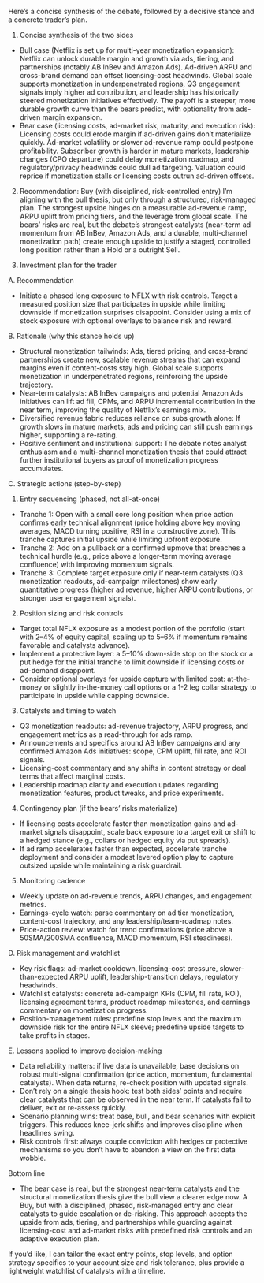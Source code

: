 Here’s a concise synthesis of the debate, followed by a decisive stance and a concrete trader’s plan.

1) Concise synthesis of the two sides
- Bull case (Netflix is set up for multi-year monetization expansion): Netflix can unlock durable margin and growth via ads, tiering, and partnerships (notably AB InBev and Amazon Ads). Ad-driven ARPU and cross-brand demand can offset licensing-cost headwinds. Global scale supports monetization in underpenetrated regions, Q3 engagement signals imply higher ad contribution, and leadership has historically steered monetization initiatives effectively. The payoff is a steeper, more durable growth curve than the bears predict, with optionality from ads-driven margin expansion.
- Bear case (licensing costs, ad-market risk, maturity, and execution risk): Licensing costs could erode margin if ad-driven gains don’t materialize quickly. Ad-market volatility or slower ad-revenue ramp could postpone profitability. Subscriber growth is harder in mature markets, leadership changes (CPO departure) could delay monetization roadmap, and regulatory/privacy headwinds could dull ad targeting. Valuation could reprice if monetization stalls or licensing costs outrun ad-driven offsets.

2) Recommendation: Buy (with disciplined, risk-controlled entry)
I’m aligning with the bull thesis, but only through a structured, risk-managed plan. The strongest upside hinges on a measurable ad-revenue ramp, ARPU uplift from pricing tiers, and the leverage from global scale. The bears’ risks are real, but the debate’s strongest catalysts (near-term ad momentum from AB InBev, Amazon Ads, and a durable, multi-channel monetization path) create enough upside to justify a staged, controlled long position rather than a Hold or a outright Sell.

3) Investment plan for the trader

A. Recommendation
- Initiate a phased long exposure to NFLX with risk controls. Target a measured position size that participates in upside while limiting downside if monetization surprises disappoint. Consider using a mix of stock exposure with optional overlays to balance risk and reward.

B. Rationale (why this stance holds up)
- Structural monetization tailwinds: Ads, tiered pricing, and cross-brand partnerships create new, scalable revenue streams that can expand margins even if content-costs stay high. Global scale supports monetization in underpenetrated regions, reinforcing the upside trajectory.
- Near-term catalysts: AB InBev campaigns and potential Amazon Ads initiatives can lift ad fill, CPMs, and ARPU incremental contribution in the near term, improving the quality of Netflix’s earnings mix.
- Diversified revenue fabric reduces reliance on subs growth alone: If growth slows in mature markets, ads and pricing can still push earnings higher, supporting a re-rating.
- Positive sentiment and institutional support: The debate notes analyst enthusiasm and a multi-channel monetization thesis that could attract further institutional buyers as proof of monetization progress accumulates.

C. Strategic actions (step-by-step)
1) Entry sequencing (phased, not all-at-once)
- Tranche 1: Open with a small core long position when price action confirms early technical alignment (price holding above key moving averages, MACD turning positive, RSI in a constructive zone). This tranche captures initial upside while limiting upfront exposure.
- Tranche 2: Add on a pullback or a confirmed upmove that breaches a technical hurdle (e.g., price above a longer-term moving average confluence) with improving momentum signals.
- Tranche 3: Complete target exposure only if near-term catalysts (Q3 monetization readouts, ad-campaign milestones) show early quantitative progress (higher ad revenue, higher ARPU contributions, or stronger user engagement signals).

2) Position sizing and risk controls
- Target total NFLX exposure as a modest portion of the portfolio (start with 2–4% of equity capital, scaling up to 5–6% if momentum remains favorable and catalysts advance).
- Implement a protective layer: a 5–10% down-side stop on the stock or a put hedge for the initial tranche to limit downside if licensing costs or ad-demand disappoint.
- Consider optional overlays for upside capture with limited cost: at-the-money or slightly in-the-money call options or a 1-2 leg collar strategy to participate in upside while capping downside.

3) Catalysts and timing to watch
- Q3 monetization readouts: ad-revenue trajectory, ARPU progress, and engagement metrics as a read-through for ads ramp.
- Announcements and specifics around AB InBev campaigns and any confirmed Amazon Ads initiatives: scope, CPM uplift, fill rate, and ROI signals.
- Licensing-cost commentary and any shifts in content strategy or deal terms that affect marginal costs.
- Leadership roadmap clarity and execution updates regarding monetization features, product tweaks, and price experiments.

4) Contingency plan (if the bears’ risks materialize)
- If licensing costs accelerate faster than monetization gains and ad-market signals disappoint, scale back exposure to a target exit or shift to a hedged stance (e.g., collars or hedged equity via put spreads).
- If ad ramp accelerates faster than expected, accelerate tranche deployment and consider a modest levered option play to capture outsized upside while maintaining a risk guardrail.

5) Monitoring cadence
- Weekly update on ad-revenue trends, ARPU changes, and engagement metrics.
- Earnings-cycle watch: parse commentary on ad tier monetization, content-cost trajectory, and any leadership/team-roadmap notes.
- Price-action review: watch for trend confirmations (price above a 50SMA/200SMA confluence, MACD momentum, RSI steadiness).

D. Risk management and watchlist
- Key risk flags: ad-market cooldown, licensing-cost pressure, slower-than-expected ARPU uplift, leadership-transition delays, regulatory headwinds.
- Watchlist catalysts: concrete ad-campaign KPIs (CPM, fill rate, ROI), licensing agreement terms, product roadmap milestones, and earnings commentary on monetization progress.
- Position-management rules: predefine stop levels and the maximum downside risk for the entire NFLX sleeve; predefine upside targets to take profits in stages.

E. Lessons applied to improve decision-making
- Data reliability matters: if live data is unavailable, base decisions on robust multi-signal confirmation (price action, momentum, fundamental catalysts). When data returns, re-check position with updated signals.
- Don’t rely on a single thesis hook: test both sides’ points and require clear catalysts that can be observed in the near term. If catalysts fail to deliver, exit or re-assess quickly.
- Scenario planning wins: treat base, bull, and bear scenarios with explicit triggers. This reduces knee-jerk shifts and improves discipline when headlines swing.
- Risk controls first: always couple conviction with hedges or protective mechanisms so you don’t have to abandon a view on the first data wobble.

Bottom line
- The bear case is real, but the strongest near-term catalysts and the structural monetization thesis give the bull view a clearer edge now. A Buy, but with a disciplined, phased, risk-managed entry and clear catalysts to guide escalation or de-risking. This approach accepts the upside from ads, tiering, and partnerships while guarding against licensing-cost and ad-market risks with predefined risk controls and an adaptive execution plan.

If you’d like, I can tailor the exact entry points, stop levels, and option strategy specifics to your account size and risk tolerance, plus provide a lightweight watchlist of catalysts with a timeline.